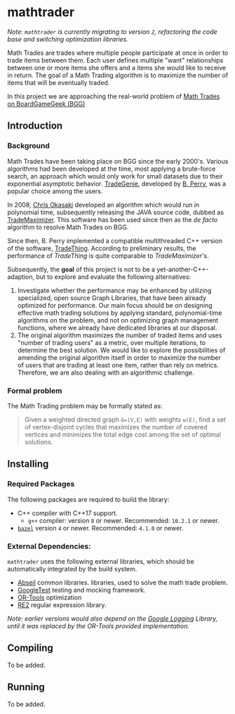 # mathtrader

_Note: `mathtrader` is currently migrating to version `2`, refactoring the code
base and switching optimization libraries._

Math Trades are trades where multiple people participate at once
in order to trade items between them.
Each user defines multiple "want" relationships between
one or more items she offers and a items she would like to receive in return.
The goal of a Math Trading algorithm
is to maximize the number of items that will be eventually traded.

In this project we are approaching the real-world problem of
[Math Trades on BoardGameGeek (BGG)](https://www.boardgamegeek.com/wiki/page/Math_Trades)

## Introduction

### Background

Math Trades have been taking place on BGG since the early 2000's.
Various algorithms had been developed at the time,
most applying a brute-force search,
an approach which would only work for small datasets
due to their exponential asymptotic behavior.
[TradeGenie](https://www.boardgamegeek.com/wiki/page/TradeGenie),
developed by [B. Perry](https://www.boardgamegeek.com/user/Kayvon),
was a popular choice among the users.

In 2008, [Chris Okasaki](https://www.boardgamegeek.com/user/cokasaki)
developed an algorithm which would run in polynomial time,
subsequently releasing the JAVA source code, dubbed as
[TradeMaximizer](https://www.boardgamegeek.com/wiki/page/TradeMaximizer).
This software has been used since then as the _de facto_ algorithm
to resolve Math Trades on BGG.

Since then, B. Perry
implemented a compatible multithreaded C++ version of the software,
[TradeThing](https://sourceforge.net/projects/tradething/files/).
According to preliminary results,
the performance of _TradeThing_ is quite comparable to _TradeMaximizer_'s.

Subsequently, the **goal** of this project is not to be a yet-another-C++-adaption,
but to explore and evaluate the following alternatives:

1. Investigate whether the performance may be enhanced by utilizing
specialized, open source Graph Libraries,
that have been already optimized for performance.
Our main focus should be on designing effective math trading solutions
by applying standard, polynomial-time algorithms on the problem,
and not on optimizing graph management functions,
where we already have dedicated libraries at our disposal.
2. The original algorithm maximizes the number of traded items
and uses "number of trading users" as a metric, over multiple iterations,
to determine the best solution.
We would like to explore the possibilities of amending the original algorithm
itself in order to maximize the number of users that are trading at least one item,
rather than rely on metrics.
Therefore, we are also dealing with an algorithmic challenge.

### Formal problem

The Math Trading problem may be formally stated as:

> Given a weighted directed graph `G=(V,E)` with weights `w(E)`,
> find a set of vertex-disjoint cycles that maximizes
> the number of covered vertices
> and minimizes the total edge cost among the
> set of optimal solutions.

## Installing

### Required Packages

The following packages are required to build the library:

* C++ compiler with C++17 support.
  * ``g++`` compiler: version ``8`` or newer. Recommended: ``10.2.1`` or newer.
* [``bazel``](https://bazel.build) version ``4`` or newer. Recommended:
  ``4.1.0`` or newer.

### External Dependencies:

`mathtrader` uses the following external libraries, which should be
automatically integrated by the build system.

* [Abseil](https://abseil.io) common libraries.
  libraries, used to solve the math trade problem.
* [GoogleTest](http://google.github.io/googletest/) testing and mocking
  framework.
* [OR-Tools](https://developers.google.com/optimization/) optimization
* [RE2](https://github.com/google/re2) regular expression library.

*Note: earlier versions would also depend on the
[Google Logging](https://github.com/google/glog) Library, until it was replaced
by the OR-Tools provided implementation.*

## Compiling

To be added.

## Running

To be added.
